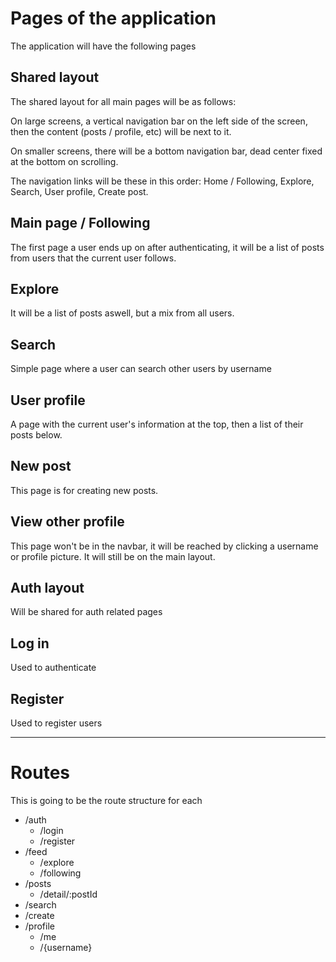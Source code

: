 # Pages of the application

The application will have the following pages

## Shared layout

The shared layout for all main pages will be as follows:

On large screens, a vertical navigation bar on the left side of the screen, then the content (posts / profile, etc) will be next to it.

On smaller screens, there will be a bottom navigation bar, dead center fixed at the bottom on scrolling.

The navigation links will be these in this order: Home / Following, Explore, Search, User profile, Create post.

## Main page / Following

The first page a user ends up on after authenticating, it will be a list of posts from users that the current user follows.

## Explore

It will be a list of posts aswell, but a mix from all users. 

## Search

Simple page where a user can search other users by username

## User profile

A page with the current user's information at the top, then a list of their posts below.

## New post

This page is for creating new posts.

## View other profile

This page won't be in the navbar, it will be reached by clicking a username or profile picture. It will still be on the main layout.

## Auth layout

Will be shared for auth related pages

## Log in

Used to authenticate

## Register

Used to register users

---

# Routes

This is going to be the route structure for each

- /auth
  - /login
  - /register
- /feed
  - /explore
  - /following
- /posts
  - /detail/:postId
- /search
- /create
- /profile
  - /me
  - /{username}

